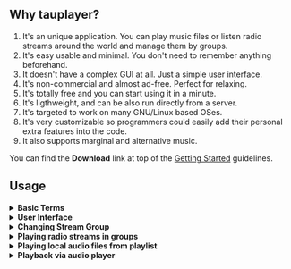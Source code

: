 ## Why tauplayer?

1. It's an unique application. You can play music files or listen radio streams around the world and manage them by groups.
2. It's easy usable and minimal. You don't need to remember anything beforehand.
3. It doesn't have a complex GUI at all. Just a simple user interface.
4. It's non-commercial and almost ad-free. Perfect for relaxing.
5. It's totally free and you can start using it in a minute.
6. It's ligthweight, and can be also run directly from a server.
7. It's targeted to work on many GNU/Linux based OSes.
8. It's very customizable so programmers could easily add their personal extra features into the code.
9. It also supports marginal and alternative music.

You can find the **Download** link at top of the [Getting Started](https://github.com/jarvenja/tauplayer/) guidelines.

## Usage

<details>
  <summary><b>Basic Terms</b></summary><br/>

  If the technical things are not your cup of tea, understanding these terms may help:

**Cache** is a memory buffer, which player reserves for audio playback. \
**Player** is audio player application, which tauplayer uses for playback. \
**Playlist** is a formatted list of links to audio files. Currently _tauplayer_ supports playlists only in _.m3u_ format. \
**Playlist Directory** is a parent directory under which _tauplayer_ scans available playlists. \
**(Radio) Stream URL** is a direct link to radio station's online stream. Same radio stream can be stored in many _stream groups_. \
**Stream Group** is a group of streams with named keys, which are stored in _/streams_ subdirectory under installation directory. \
**tauplayer** is abbreviation for words _Terminal Audio Player_. At its most concrete minimum it is only one _Bash_ shell script file _(tauplayer.sh)_. \
**(Text) terminal** is a text input and output environment, where you can start and run commands.
</details>
<details>
  <summary><b>User Interface</b></summary><br/>
  
_tauplayer_ is used via Text-based User Interface (TUI). When launched it opens the _Main menu_, \
where you can select the action of your choice by pressing _Enter_ when _Select_ option is highlighted.

<img alt="main-menu" src="https://github.com/user-attachments/assets/d6aa8bc6-9736-4f23-9330-f48a8f8fcc1a" />

</details>
<details>
  <summary><b>Changing Stream Group</b></summary><br/>

  There is always one stream group active or selected. You can change it by selecting
  _Radio Streams_ from _Main menu_ and then _Change Stream Group_.

<img width="80%" alt="change-stream-group" src="https://github.com/user-attachments/assets/2441c1de-7a2e-4581-a05c-e18e25be34c2" />

</details>
<details>
  <summary><b>Playing radio streams in groups</b></summary>
  
  Select _Radio Streams_ from _Main menu_ followed by _Select Stream_, which lists all the streams in earlier selected group.

  <img width="80%" alt="radio-streams" src="https://github.com/user-attachments/assets/f77b14cc-6351-4e5b-be35-03ba733b0632" />

  Select the stream by name and then _Listen_ from opened menu. If stream is reachable _tauplayer_ opens playback screen for it.

</details>
<details>
  <summary><b>Playing local audio files from playlist</b></summary><br/>

  You can play local audio files by the following way:
- Select _Playlists..._ from _Main menu_.
- _tauplayer_ asks the _Playlist Directory_ where to find the alternatives until you type a valid directory.
- After you commit the directory _tauplayer_ shows playlist files found.
- Select a playlist file to Play, and _tauplayer_ starts playing the list of songs in question.
</details>
<details>
  <summary><b>Playback via audio player</b></summary><br/>

  During playback _tauplayer_ displays the most relevant key set, which you can dynamically control the parameters of the player.

<img width="80%" alt="stream-playback" src="https://github.com/user-attachments/assets/1c8d8280-f322-4a27-a8d9-a9eda2786334" />

_The picture above shows tauplayer playing a radio stream in Linux Mint._

Please avoid pressing any unnecessary keys since they can confuse the player in some situations.
</details>
